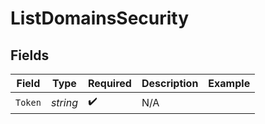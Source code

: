 # ListDomainsSecurity


## Fields

| Field              | Type               | Required           | Description        | Example            |
| ------------------ | ------------------ | ------------------ | ------------------ | ------------------ |
| `Token`            | *string*           | :heavy_check_mark: | N/A                |                    |